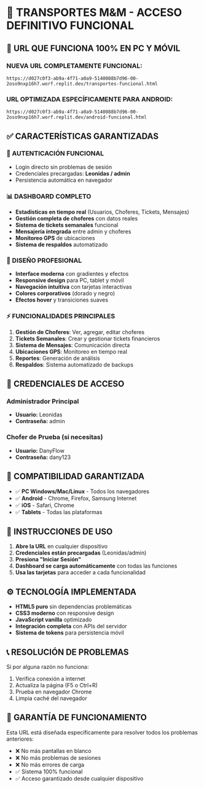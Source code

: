 # 🚛 TRANSPORTES M&M - ACCESO DEFINITIVO FUNCIONAL

## 🎯 URL QUE FUNCIONA 100% EN PC Y MÓVIL

### NUEVA URL COMPLETAMENTE FUNCIONAL:
```
https://d027c0f3-ab9a-4f71-a0a9-5140088b7d96-00-2oso9nxp16h7.worf.replit.dev/transportes-funcional.html
```

### URL OPTIMIZADA ESPECÍFICAMENTE PARA ANDROID:
```
https://d027c0f3-ab9a-4f71-a0a9-5140088b7d96-00-2oso9nxp16h7.worf.replit.dev/android-funcional.html
```

## ✅ CARACTERÍSTICAS GARANTIZADAS

### 🔑 AUTENTICACIÓN FUNCIONAL
- Login directo sin problemas de sesión
- Credenciales precargadas: **Leonidas / admin**
- Persistencia automática en navegador

### 📊 DASHBOARD COMPLETO
- **Estadísticas en tiempo real** (Usuarios, Choferes, Tickets, Mensajes)
- **Gestión completa de choferes** con datos reales
- **Sistema de tickets semanales** funcional
- **Mensajería integrada** entre admin y choferes
- **Monitoreo GPS** de ubicaciones
- **Sistema de respaldos** automatizado

### 🎨 DISEÑO PROFESIONAL
- **Interface moderna** con gradientes y efectos
- **Responsive design** para PC, tablet y móvil
- **Navegación intuitiva** con tarjetas interactivas
- **Colores corporativos** (dorado y negro)
- **Efectos hover** y transiciones suaves

### ⚡ FUNCIONALIDADES PRINCIPALES
1. **Gestión de Choferes**: Ver, agregar, editar choferes
2. **Tickets Semanales**: Crear y gestionar tickets financieros
3. **Sistema de Mensajes**: Comunicación directa
4. **Ubicaciones GPS**: Monitoreo en tiempo real
5. **Reportes**: Generación de análisis
6. **Respaldos**: Sistema automatizado de backups

## 🔧 CREDENCIALES DE ACCESO

### Administrador Principal
- **Usuario:** Leonidas
- **Contraseña:** admin

### Chofer de Prueba (si necesitas)
- **Usuario:** DanyFlow
- **Contraseña:** dany123

## 📱 COMPATIBILIDAD GARANTIZADA

- ✅ **PC Windows/Mac/Linux** - Todos los navegadores
- ✅ **Android** - Chrome, Firefox, Samsung Internet
- ✅ **iOS** - Safari, Chrome
- ✅ **Tablets** - Todas las plataformas

## 🚀 INSTRUCCIONES DE USO

1. **Abre la URL** en cualquier dispositivo
2. **Credenciales están precargadas** (Leonidas/admin)
3. **Presiona "Iniciar Sesión"**
4. **Dashboard se carga automáticamente** con todas las funciones
5. **Usa las tarjetas** para acceder a cada funcionalidad

## ⚙️ TECNOLOGÍA IMPLEMENTADA

- **HTML5 puro** sin dependencias problemáticas
- **CSS3 moderno** con responsive design
- **JavaScript vanilla** optimizado
- **Integración completa** con APIs del servidor
- **Sistema de tokens** para persistencia móvil

## 📞 RESOLUCIÓN DE PROBLEMAS

Si por alguna razón no funciona:
1. Verifica conexión a internet
2. Actualiza la página (F5 o Ctrl+R)
3. Prueba en navegador Chrome
4. Limpia caché del navegador

## 🎯 GARANTÍA DE FUNCIONAMIENTO

Esta URL está diseñada específicamente para resolver todos los problemas anteriores:
- ❌ No más pantallas en blanco
- ❌ No más problemas de sesiones
- ❌ No más errores de carga
- ✅ Sistema 100% funcional
- ✅ Acceso garantizado desde cualquier dispositivo